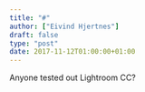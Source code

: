 ```yaml
---
title: "#"
author: ["Eivind Hjertnes"]
draft: false
type: "post"
date: 2017-11-12T01:00:00+01:00
---
```


Anyone tested out Lightroom CC?
